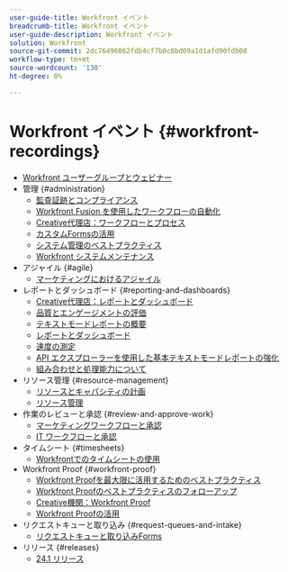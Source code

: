 ```yaml
---
user-guide-title: Workfront イベント
breadcrumb-title: Workfront イベント
user-guide-description: Workfront イベント
solution: Workfront
source-git-commit: 2dc76496062fdb4cf7b0c8bd09a1d1afd90fdb08
workflow-type: tm+mt
source-wordcount: '130'
ht-degree: 0%

---
```



# Workfront イベント {#workfront-recordings}

+ [Workfront ユーザーグループとウェビナー](overview.md)
+ 管理 {#administration}
   + [監査証跡とコンプライアンス](user-groups/audit-trails-and-compliance.md)
   + [Workfront Fusion を使用したワークフローの自動化](user-groups/automating-workflows-with-workfront-fusion.md)
   + [Creative代理店：ワークフローとプロセス](user-groups/creative-agencies-workflows-and-process.md)
   + [カスタムFormsの活用](user-groups/leveraging-custom-forms.md)
   + [システム管理のベストプラクティス](user-groups/system-admin-best-practices.md)
   + [Workfront システムメンテナンス](user-groups/workfront-system-maintenance.md)
+ アジャイル {#agile}
   + [マーケティングにおけるアジャイル](user-groups/agile-in-marketing.md)
+ レポートとダッシュボード {#reporting-and-dashboards}
   + [Creative代理店：レポートとダッシュボード](user-groups/creative-agencies-reporting-and-dashboards.md)
   + [品質とエンゲージメントの評価](webinars/gauging-quality-and-engagement.md)
   + [テキストモードレポートの概要](webinars/introduction-to-text-mode-reporting.md)
   + [レポートとダッシュボード](user-groups/reporting-and-dashboards.md)
   + [速度の測定](webinars/measuring-velocity.md)
   + [API エクスプローラーを使用した基本テキストモードレポートの強化](webinars/supercharge-basic-text-mode-reporting-using-the-api-explorer.md)
   + [組み合わせと処理能力について](webinars/understanding-mix-and-capacity.md)
+ リソース管理 {#resource-management}
   + [リソースとキャパシティの計画](user-groups/resource-and-capacity-planning.md)
   + [リソース管理](user-groups/resource-management.md)
+ 作業のレビューと承認 {#review-and-approve-work}
   + [マーケティングワークフローと承認](user-groups/marketing-workflows-and-approvals.md)
   + [IT ワークフローと承認](user-groups/it-workflows-and-approvals.md)
+ タイムシート {#timesheets}
   + [Workfrontでのタイムシートの使用](user-groups/utilizing-timesheets-in-workfront.md)
+ Workfront Proof {#workfront-proof}
   + [Workfront Proofを最大限に活用するためのベストプラクティス](webinars/best-practices-to-maximize-workfront-proof.md)
   + [Workfront Proofのベストプラクティスのフォローアップ](webinars/follow-up-to-workfront-proof-best-practices.md)
   + [Creative機関：Workfront Proof](user-groups/creative-agencies-workfront-proof.md)
   + [Workfront Proofの活用](user-groups/leveraging-workfront-proof.md)
+ リクエストキューと取り込み {#request-queues-and-intake}
   + [リクエストキューと取り込みForms](user-groups/request-queues-and-intake-forms.md)
+ リリース {#releases}
   + [24.1 リリース](webinars/24-1-release-webinar.md)
